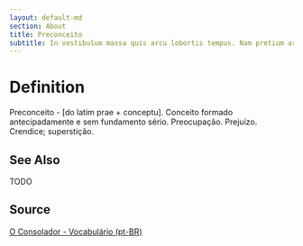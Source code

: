 ```yaml
---
layout: default-md
section: About
title: Preconceito
subtitle: In vestibulum massa quis arcu lobortis tempus. Nam pretium arcu in odio vulputate luctus.
---
```


# Definition
Preconceito - [do latim prae + conceptu]. Conceito formado antecipadamente e sem fundamento sério. Preocupação. Prejuízo. Crendice; superstição. 


## See Also
TODO

## Source
[O Consolador - Vocabulário (pt-BR)](http://www.oconsolador.com.br/linkfixo/vocabulario/principal.html)
